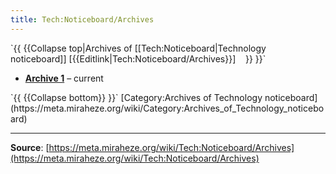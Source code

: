 ```yaml
---
title: Tech:Noticeboard/Archives
---
```


<!--<includeonly>--> `{{ {{Collapse top|Archives of [[Tech:Noticeboard|Technology noticeboard]]&nbsp;[{{Editlink|Tech:Noticeboard/Archives}}]&nbsp;&nbsp;&nbsp; }} }}`<!--</includeonly>-->
* **[Archive 1](/tech-docs/technoticeboard-archive_1)** – current
<!--<includeonly>--> `{{ {{Collapse bottom}} }}`<!--</includeonly>--> [Category:Archives of Technology noticeboard](https://meta.miraheze.org/wiki/Category:Archives_of_Technology_noticeboard)

----
**Source**: [https://meta.miraheze.org/wiki/Tech:Noticeboard/Archives](https://meta.miraheze.org/wiki/Tech:Noticeboard/Archives)